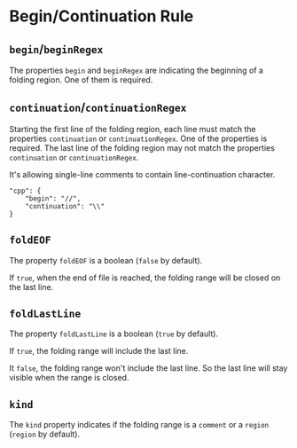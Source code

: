 # Begin/Continuation Rule

## `begin`/`beginRegex`

The properties `begin` and `beginRegex` are indicating the beginning of a folding region. One of them is required.

## `continuation`/`continuationRegex`

Starting the first line of the folding region, each line must match the properties `continuation` or `continuationRegex`. One of the properties is required.
The last line of the folding region may not match the properties `continuation` or `continuationRegex`.

It's allowing single-line comments to contain line-continuation character.

```
"cpp": {
    "begin": "//",
    "continuation": "\\"
}
```

## `foldEOF`

The property `foldEOF` is a boolean (`false` by default).

If `true`, when the end of file is reached, the folding range will be closed on the last line.

## `foldLastLine`

The property `foldLastLine` is a boolean (`true` by default).

If `true`, the folding range will include the last line.

It `false`, the folding range won't include the last line. So the last line will stay visible when the range is closed.

## `kind`

The `kind` property indicates if the folding range is a `comment` or a `region` (`region` by default).
